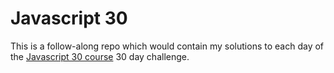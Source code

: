 # Javascript 30

This is a follow-along repo which would contain my solutions to each day of the [Javascript 30 course](https://javascript30.com/) 30 day challenge.